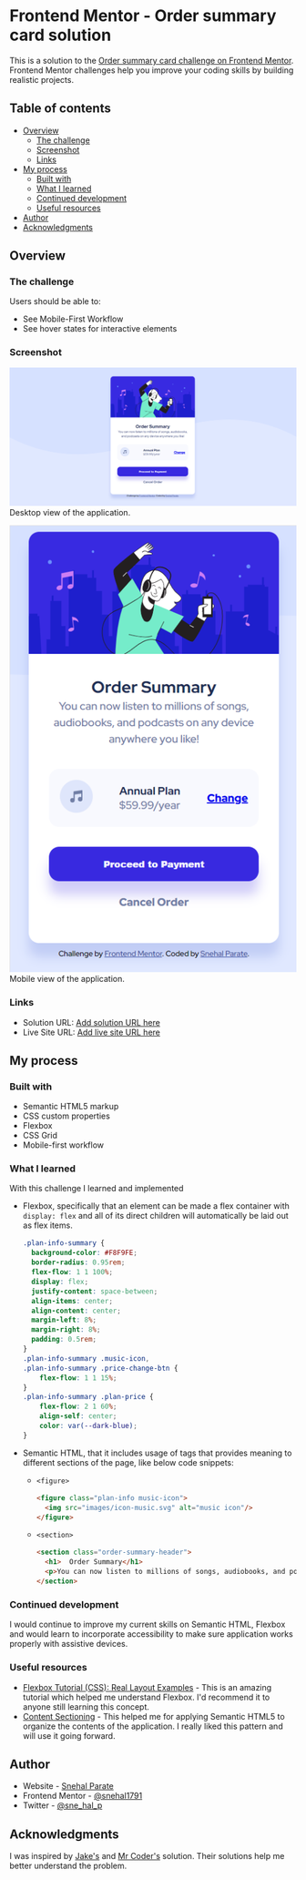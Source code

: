 # Frontend Mentor - Order summary card solution

This is a solution to the [Order summary card challenge on Frontend Mentor](https://www.frontendmentor.io/challenges/order-summary-component-QlPmajDUj). Frontend Mentor challenges help you improve your coding skills by building realistic projects. 

## Table of contents

- [Overview](#overview)
  - [The challenge](#the-challenge)
  - [Screenshot](#screenshot)
  - [Links](#links)
- [My process](#my-process)
  - [Built with](#built-with)
  - [What I learned](#what-i-learned)
  - [Continued development](#continued-development)
  - [Useful resources](#useful-resources)
- [Author](#author)
- [Acknowledgments](#acknowledgments)


## Overview

### The challenge

Users should be able to:
- See Mobile-First Workflow
- See hover states for interactive elements

### Screenshot

![Deskstop](./images/desktopLive.png)
Desktop view of the application.

![Mobile](./images/mobileLive.png)
Mobile view of the application.


### Links

- Solution URL: [Add solution URL here](https://your-solution-url.com)
- Live Site URL: [Add live site URL here](https://your-live-site-url.com)

## My process

### Built with

- Semantic HTML5 markup
- CSS custom properties
- Flexbox
- CSS Grid
- Mobile-first workflow

### What I learned

With this challenge I learned and implemented 
- Flexbox, specifically that an element can be made a flex container with `display: flex` and all of its direct children will automatically be laid out as flex items.

  ```css
  .plan-info-summary {
    background-color: #F8F9FE;
    border-radius: 0.95rem;
    flex-flow: 1 1 100%;
    display: flex;
    justify-content: space-between;
    align-items: center;
    align-content: center;
    margin-left: 8%;
    margin-right: 8%;
    padding: 0.5rem;
  }
  .plan-info-summary .music-icon,
  .plan-info-summary .price-change-btn {
      flex-flow: 1 1 15%;
  }
  .plan-info-summary .plan-price {
      flex-flow: 2 1 60%;
      align-self: center;
      color: var(--dark-blue);
  }
  ```

- Semantic HTML, that it includes usage of tags that provides meaning to different sections of the page, like below code snippets:

  - `<figure>`
    ```html
    <figure class="plan-info music-icon">
      <img src="images/icon-music.svg" alt="music icon"/>
    </figure>
    ```
  - `<section>`
    ```html
    <section class="order-summary-header">
      <h1>  Order Summary</h1>
      <p>You can now listen to millions of songs, audiobooks, and podcasts on any device anywhere you like!</p>
    </section>
    ```

### Continued development

I would continue to improve my current skills on Semantic HTML, Flexbox and would learn to incorporate accessibility to make sure application works properly with assistive devices.

### Useful resources

- [Flexbox Tutorial (CSS): Real Layout Examples](https://www.youtube.com/watch?v=k32voqQhODc) - This is an amazing tutorial which helped me understand Flexbox. I'd recommend it to anyone still learning this concept.
- [Content Sectioning](https://developer.mozilla.org/en-US/docs/Web/HTML/Element#content_sectioning) - This helped me for applying Semantic HTML5 to organize the contents of the application. I really liked this pattern and will use it going forward.

## Author

- Website - [Snehal Parate](https://snehal1791.github.io/portfolio/)
- Frontend Mentor - [@snehal1791](https://www.frontendmentor.io/profile/snehal1791)
- Twitter - [@sne_hal_p](https://twitter.com/sne_hal_p)


## Acknowledgments

I was inspired by [Jake's](https://github.com/jakedesign/order-summary) and [Mr Coder's](https://www.youtube.com/watch?v=rCBYZ7xn-us) solution.
Their solutions help me better understand the problem.